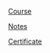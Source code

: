[Course](https://www.youtube.com/playlist?list=PLTk5ZYSbd9Mg51szw21_75Hs1xUpGObDm)

[Notes](notes.pdf)

[Certificate](certificate-of-completion-for-docker-fundamentals.pdf)
